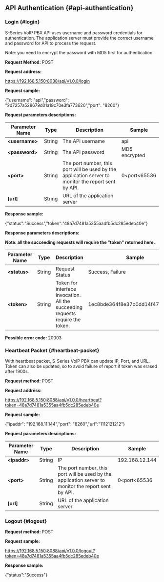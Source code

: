 ## API Authentication {#api-authentication}

### Login {#login}

S-Series VoIP PBX API uses username and password credentials for authentication. The application server must provide the correct username and password for API to process the request.

Note: you need to encrypt the password with MD5 first for authentication.

**Request Method:** POST

**Request address:**

https://192.168.5.150:8088/api/v1.0.0/login

**Request sample:**

{&quot;username&quot;: &quot;api&quot;,&quot;password&quot;: &quot;2d7257a528679d01a19c70e3fa773620&quot;,&quot;port&quot;: &quot;8260&quot;}

**Request parameters descriptions:**

| **Parameter Name** | **Type** | **Description** | **Sample** |
| --- | --- | --- | --- |
| **&lt;username&gt;** | String | The API username | api |
| **&lt;password&gt;** | String | The API password | MD5 encrypted |
| **&lt;port&gt;** | String | The port number, this port will be used by the application server to monitor the report sent by API. | 0&lt;port&lt;65536 |
| **[url]** | String | URL of the application server |  |

**Response sample:**

{&quot;status&quot;:&quot;Success&quot;,&quot;token&quot;:&quot;48a7d7481a5355aa4fb5dc285edeb40e&quot;}

**Response parameters descriptions:**

**Note: all the succeeding requests will require the &quot;token&quot; returned here.**

| **Parameter Name** | **Type** | **Description** | **Sample** |
| --- | --- | --- | --- |
| **&lt;status&gt;** | String | Request Status | Success, Failure |
| **&lt;token&gt;** | String | Token for interface invocation. All the succeeding requests require the token. | 1ec8bde364f8e37c0dd14f476fba114c |

**Possible error code:** 20003

### Heartbeat Packet {#heartbeat-packet}

With heartbeat packet, S-Series VoIP PBX can update IP, Port, and URL. Token can also be updated, so to avoid failure of report if token was erased after 1900s.

**Request method:** POST

**Request address:**

https://192.168.5.150:8088/api/v1.0.0/heartbeat?token=48a7d7481a5355aa4fb5dc285edeb40e

**Request sample:**

{&quot;ipaddr&quot;: &quot;192.168.11.144&quot;,&quot;port&quot;: &quot;8260&quot;,&quot;url&quot;:&quot;1112121212&quot;}

**Request parameters descriptions:**

| **Parameter Name** | **Type** | **Description** | **Sample** |
| --- | --- | --- | --- |
| **&lt;ipaddr&gt;** | String | IP | 192.168.12.144 |
| **&lt;port&gt;** | String | The port number, this port will be used by the application server to monitor the report sent by API. | 0&lt;port&lt;65536 |
| **[url]** | String | URL of the application server |  |

### Logout {#logout}

**Request method:** POST

**Request sample:**

https://192.168.5.150:8088/api/v1.0.0/logout?token=48a7d7481a5355aa4fb5dc285edeb40e

**Response sample:**

{&quot;status&quot;:&quot;Success&quot;}